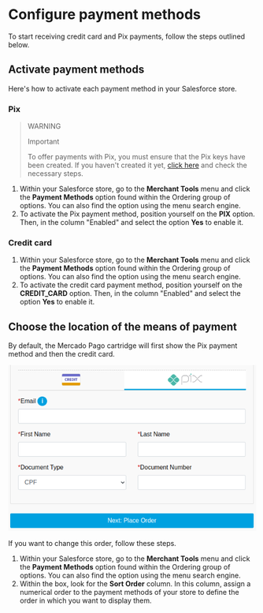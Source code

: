# Configure payment methods

To start receiving credit card and Pix payments, follow the steps outlined below.

## Activate payment methods

Here's how to activate each payment method in your Salesforce store.

### Pix

> WARNING
>
> Important
>
> To offer payments with Pix, you must ensure that the Pix keys have been created. If you haven't created it yet, [click here](https://www.youtube.com/watch?v=60tApKYVnkA) and check the necessary steps.

1. Within your Salesforce store, go to the **Merchant Tools** menu and click the **Payment Methods** option found within the Ordering group of options. You can also find the option using the menu search engine.
2. To activate the Pix payment method, position yourself on the **PIX** option. Then, in the column "Enabled" and select the option **Yes** to enable it.

### Credit card

1. Within your Salesforce store, go to the **Merchant Tools** menu and click the **Payment Methods** option found within the Ordering group of options. You can also find the option using the menu search engine.
2. To activate the credit card payment method, position yourself on the **CREDIT_CARD** option. Then, in the column "Enabled" and select the option **Yes** to enable it.

## Choose the location of the means of payment

By default, the Mercado Pago cartridge will first show the Pix payment method and then the credit card. 

![payment-methods](/images/salesforce/payment-methods.png)

If you want to change this order, follow these steps.

1. Within your Salesforce store, go to the **Merchant Tools** menu and click the **Payment Methods** option found within the Ordering group of options. You can also find the option using the menu search engine.
2. Within the box, look for the **Sort Order** column. In this column, assign a numerical order to the payment methods of your store to define the order in which you want to display them.